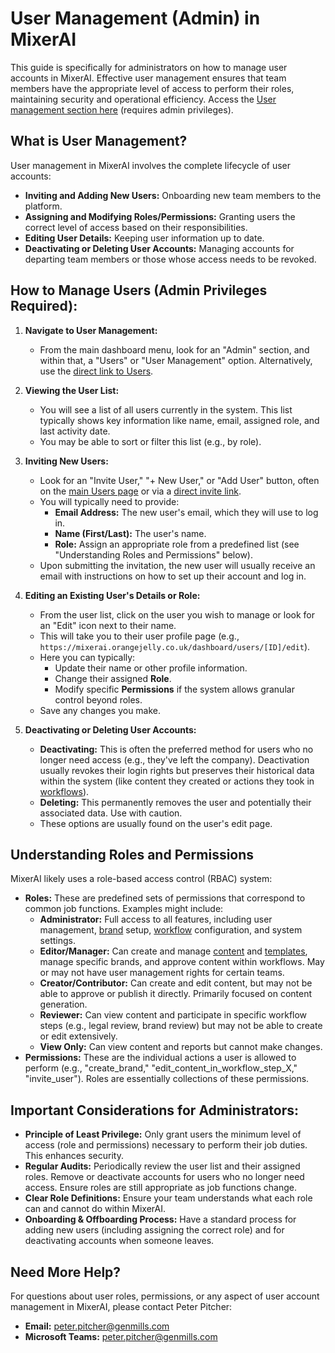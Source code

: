 # User Management (Admin) in MixerAI

This guide is specifically for administrators on how to manage user accounts in MixerAI. Effective user management ensures that team members have the appropriate level of access to perform their roles, maintaining security and operational efficiency. Access the [User management section here](https://mixerai.orangejelly.co.uk/dashboard/users) (requires admin privileges).

## What is User Management?

User management in MixerAI involves the complete lifecycle of user accounts:

*   **Inviting and Adding New Users:** Onboarding new team members to the platform.
*   **Assigning and Modifying Roles/Permissions:** Granting users the correct level of access based on their responsibilities.
*   **Editing User Details:** Keeping user information up to date.
*   **Deactivating or Deleting User Accounts:** Managing accounts for departing team members or those whose access needs to be revoked.

## How to Manage Users (Admin Privileges Required):

1.  **Navigate to User Management:**
    *   From the main dashboard menu, look for an "Admin" section, and within that, a "Users" or "User Management" option. Alternatively, use the [direct link to Users](https://mixerai.orangejelly.co.uk/dashboard/users).

2.  **Viewing the User List:**
    *   You will see a list of all users currently in the system. This list typically shows key information like name, email, assigned role, and last activity date.
    *   You may be able to sort or filter this list (e.g., by role).

3.  **Inviting New Users:**
    *   Look for an "Invite User," "+ New User," or "Add User" button, often on the [main Users page](https://mixerai.orangejelly.co.uk/dashboard/users) or via a [direct invite link](https://mixerai.orangejelly.co.uk/dashboard/users/invite).
    *   You will typically need to provide:
        *   **Email Address:** The new user's email, which they will use to log in.
        *   **Name (First/Last):** The user's name.
        *   **Role:** Assign an appropriate role from a predefined list (see "Understanding Roles and Permissions" below).
    *   Upon submitting the invitation, the new user will usually receive an email with instructions on how to set up their account and log in.

4.  **Editing an Existing User's Details or Role:**
    *   From the user list, click on the user you wish to manage or look for an "Edit" icon next to their name.
    *   This will take you to their user profile page (e.g., `https://mixerai.orangejelly.co.uk/dashboard/users/[ID]/edit`).
    *   Here you can typically:
        *   Update their name or other profile information.
        *   Change their assigned **Role**.
        *   Modify specific **Permissions** if the system allows granular control beyond roles.
    *   Save any changes you make.

5.  **Deactivating or Deleting User Accounts:**
    *   **Deactivating:** This is often the preferred method for users who no longer need access (e.g., they've left the company). Deactivation usually revokes their login rights but preserves their historical data within the system (like content they created or actions they took in [workflows](./?article=05-workflows)).
    *   **Deleting:** This permanently removes the user and potentially their associated data. Use with caution.
    *   These options are usually found on the user's edit page.

## Understanding Roles and Permissions

MixerAI likely uses a role-based access control (RBAC) system:

*   **Roles:** These are predefined sets of permissions that correspond to common job functions. Examples might include:
    *   **Administrator:** Full access to all features, including user management, [brand](./?article=02-brands) setup, [workflow](./?article=05-workflows) configuration, and system settings.
    *   **Editor/Manager:** Can create and manage [content](./?article=03-content) and [templates](./?article=04-templates), manage specific brands, and approve content within workflows. May or may not have user management rights for certain teams.
    *   **Creator/Contributor:** Can create and edit content, but may not be able to approve or publish it directly. Primarily focused on content generation.
    *   **Reviewer:** Can view content and participate in specific workflow steps (e.g., legal review, brand review) but may not be able to create or edit extensively.
    *   **View Only:** Can view content and reports but cannot make changes.
*   **Permissions:** These are the individual actions a user is allowed to perform (e.g., "create_brand," "edit_content_in_workflow_step_X," "invite_user"). Roles are essentially collections of these permissions.

## Important Considerations for Administrators:

*   **Principle of Least Privilege:** Only grant users the minimum level of access (role and permissions) necessary to perform their job duties. This enhances security.
*   **Regular Audits:** Periodically review the user list and their assigned roles. Remove or deactivate accounts for users who no longer need access. Ensure roles are still appropriate as job functions change.
*   **Clear Role Definitions:** Ensure your team understands what each role can and cannot do within MixerAI.
*   **Onboarding & Offboarding Process:** Have a standard process for adding new users (including assigning the correct role) and for deactivating accounts when someone leaves.

## Need More Help?

For questions about user roles, permissions, or any aspect of user account management in MixerAI, please contact Peter Pitcher:

*   **Email:** [peter.pitcher@genmills.com](mailto:peter.pitcher@genmills.com)
*   **Microsoft Teams:** [peter.pitcher@genmills.com](https://teams.microsoft.com/l/chat/0/0?users=peter.pitcher@genmills.com) 